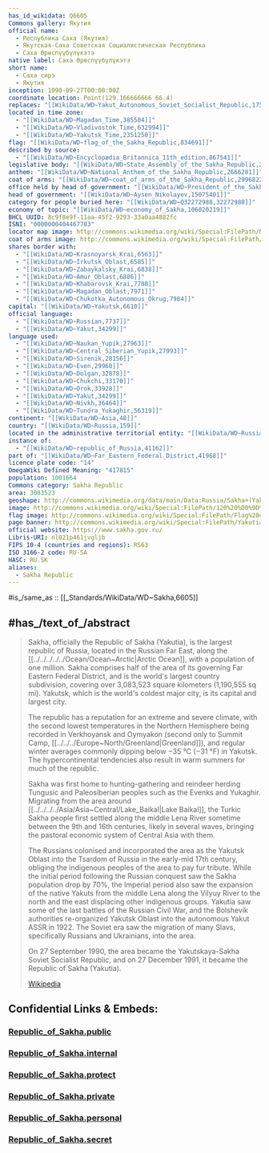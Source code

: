 ```yaml
---
has_id_wikidata: Q6605
Commons gallery: Якутия
official name:
  - Республика Саха (Якутия)
  - Якутская-Саха Советская Социалистическая Республика
  - Саха Өрөспүүбүлүкэтэ
native label: Саха Өрөспүүбүлүкэтэ
short name:
  - Саха сирэ
  - Якутия
inception: 1990-09-27T00:00:00Z
coordinate location: Point(129.166666666 66.4)
replaces: "[[WikiData/WD~Yakut_Autonomous_Soviet_Socialist_Republic,175755]]"
located in time zone:
  - "[[WikiData/WD~Magadan_Time,385504]]"
  - "[[WikiData/WD~Vladivostok_Time,632994]]"
  - "[[WikiData/WD~Yakutsk_Time,2351250]]"
flag: "[[WikiData/WD~flag_of_the_Sakha_Republic,834691]]"
described by source:
  - "[[WikiData/WD~Encyclopædia_Britannica_11th_edition,867541]]"
legislative body: "[[WikiData/WD~State_Assembly_of_the_Sakha_Republic,2037704]]"
anthem: "[[WikiData/WD~National_Anthem_of_the_Sakha_Republic,2666281]]"
coat of arms: "[[WikiData/WD~coat_of_arms_of_the_Sakha_Republic,2996822]]"
office held by head of government: "[[WikiData/WD~President_of_the_Sakha_Republic,4139090]]"
head of government: "[[WikiData/WD~Aysen_Nikolayev,15075401]]"
category for people buried here: "[[WikiData/WD~Q32272988,32272988]]"
economy of topic: "[[WikiData/WD~economy_of_Sakha,106020219]]"
BHCL UUID: 8c9f8e9f-11aa-45f2-9293-33a0aa4882fc
ISNI: "0000000404467783"
locator map image: http://commons.wikimedia.org/wiki/Special:FilePath/Map%20of%20Russia%20%282014%E2%80%932022%29%20-%20Sakha%20%28Yakutia%29.svg
coat of arms image: http://commons.wikimedia.org/wiki/Special:FilePath/Coat%20of%20arms%20of%20Sakha.svg
shares border with:
  - "[[WikiData/WD~Krasnoyarsk_Krai,6563]]"
  - "[[WikiData/WD~Irkutsk_Oblast,6585]]"
  - "[[WikiData/WD~Zabaykalsky_Krai,6838]]"
  - "[[WikiData/WD~Amur_Oblast,6886]]"
  - "[[WikiData/WD~Khabarovsk_Krai,7788]]"
  - "[[WikiData/WD~Magadan_Oblast,7971]]"
  - "[[WikiData/WD~Chukotka_Autonomous_Okrug,7984]]"
capital: "[[WikiData/WD~Yakutsk,6610]]"
official language:
  - "[[WikiData/WD~Russian,7737]]"
  - "[[WikiData/WD~Yakut,34299]]"
language used:
  - "[[WikiData/WD~Naukan_Yupik,27963]]"
  - "[[WikiData/WD~Central_Siberian_Yupik,27993]]"
  - "[[WikiData/WD~Sirenik,28156]]"
  - "[[WikiData/WD~Even,29960]]"
  - "[[WikiData/WD~Dolgan,32878]]"
  - "[[WikiData/WD~Chukchi,33170]]"
  - "[[WikiData/WD~Orok,33928]]"
  - "[[WikiData/WD~Yakut,34299]]"
  - "[[WikiData/WD~Nivkh,36464]]"
  - "[[WikiData/WD~Tundra_Yukaghir,56319]]"
continent: "[[WikiData/WD~Asia,48]]"
country: "[[WikiData/WD~Russia,159]]"
located in the administrative territorial entity: "[[WikiData/WD~Russia,159]]"
instance of:
  - "[[WikiData/WD~republic_of_Russia,41162]]"
part of: "[[WikiData/WD~Far_Eastern_Federal_District,41968]]"
licence plate code: "14"
OmegaWiki Defined Meaning: "417815"
population: 1001664
Commons category: Sakha Republic
area: 3083523
geoshape: http://commons.wikimedia.org/data/main/Data:Russia/Sakha+(Yakutia).map
image: http://commons.wikimedia.org/wiki/Special:FilePath/120%20%D0%9D%D0%B0%20%D1%81%D1%82%D0%BE%D1%8F%D0%BD%D0%BA%D0%B5%20%D0%B2%20%D1%83%D1%81%D1%82%D1%8C%D0%B5%20%D1%80%D0%B5%D0%BA%D0%B8%20%D0%A3%D1%80%D0%B0.jpg
flag image: http://commons.wikimedia.org/wiki/Special:FilePath/Flag%20of%20Sakha.svg
page banner: http://commons.wikimedia.org/wiki/Special:FilePath/Yakutia%20banner%20Sinyaya.jpg
official website: https://www.sakha.gov.ru/
Libris-URI: nl021p461jvgljb
FIPS 10-4 (countries and regions): RS63
ISO 3166-2 code: RU-SA
HASC: RU.SK
aliases:
  - Sakha Republic
---
```


#is_/same_as :: [[_Standards/WikiData/WD~Sakha,6605]] 


## #has_/text_of_/abstract 


> Sakha, officially the Republic of Sakha (Yakutia), is the largest republic of Russia, located in the Russian Far East, along the [[../../../../../Ocean/Ocean~Arctic|Arctic Ocean]], with a population of one million. Sakha comprises half of the area of its governing Far Eastern Federal District, and is the world's largest country subdivision, covering over 3,083,523 square kilometers (1,190,555 sq mi). Yakutsk, which is the world's coldest major city, is its capital and largest city.
>
> The republic has a reputation for an extreme and severe climate, with the second lowest temperatures in the Northern Hemisphere being recorded in Verkhoyansk and Oymyakon (second only to Summit Camp, [[../../../Europe~North/Greenland|Greenland]]), and regular winter averages commonly dipping below −35 °C (−31 °F) in Yakutsk. The hypercontinental tendencies also result in warm summers for much of the republic.
>
> Sakha was first home to hunting-gathering and reindeer herding Tungusic and Paleosiberian peoples such as the Evenks and Yukaghir. Migrating from the area around [[../../../../Asia/Asia~Central/Lake_Baikal|Lake Baikal]], the Turkic Sakha people first settled along the middle Lena River sometime between the 9th and 16th centuries, likely in several waves, bringing the pastoral economic system of Central Asia with them.
>
> The Russians colonised and incorporated the area as the Yakutsk Oblast into the Tsardom of Russia in the early-mid 17th century, obliging the indigenous peoples of the area to pay fur tribute. While the initial period following the Russian conquest saw the Sakha population drop by 70%, the Imperial period also saw the expansion of the native Yakuts from the middle Lena along the Vilyuy River to the north and the east displacing other indigenous groups. Yakutia saw some of the last battles of the Russian Civil War, and the Bolshevik authorities re-organized Yakutsk Oblast into the autonomous Yakut ASSR in 1922. The Soviet era saw the migration of many Slavs, specifically Russians and Ukrainians, into the area.
>
> On 27 September 1990, the area became the Yakutskaya-Sakha Soviet Socialist Republic, and on 27 December 1991, it became the Republic of Sakha (Yakutia).
>
> [Wikipedia](https://en.wikipedia.org/wiki/Sakha%20Republic) 




## Confidential Links & Embeds: 

### [Republic_of_Sakha.public](/_public/\Earth\Continent\Europe\Europe~East\Russia\SiberiaRepublic_of_Sakha.public.md) 

### [Republic_of_Sakha.internal](/_internal/\Earth\Continent\Europe\Europe~East\Russia\SiberiaRepublic_of_Sakha.internal.md) 

### [Republic_of_Sakha.protect](/_protect/\Earth\Continent\Europe\Europe~East\Russia\SiberiaRepublic_of_Sakha.protect.md) 

### [Republic_of_Sakha.private](/_private/\Earth\Continent\Europe\Europe~East\Russia\SiberiaRepublic_of_Sakha.private.md) 

### [Republic_of_Sakha.personal](/_personal/\Earth\Continent\Europe\Europe~East\Russia\SiberiaRepublic_of_Sakha.personal.md) 

### [Republic_of_Sakha.secret](/_secret/\Earth\Continent\Europe\Europe~East\Russia\SiberiaRepublic_of_Sakha.secret.md)

